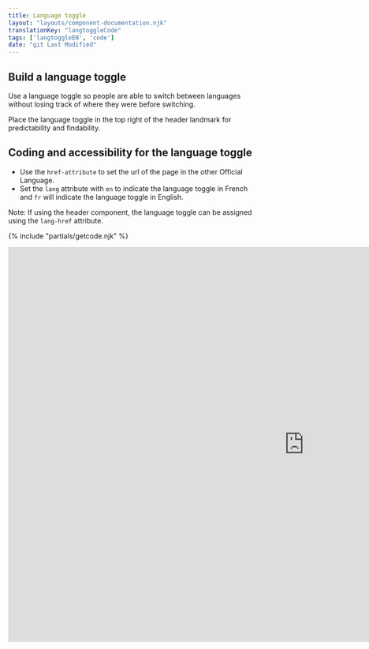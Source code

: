 ```yaml
---
title: Language toggle
layout: "layouts/component-documentation.njk"
translationKey: "langtoggleCode"
tags: ['langtoggleEN', 'code']
date: "git Last Modified"
---
```


## Build a language toggle

Use a language toggle so people are able to switch between languages without losing track of where they were before switching.

Place the language toggle in the top right of the header landmark for predictability and findability.

## Coding and accessibility for the language toggle

- Use the `href-attribute` to set the url of the page in the other Official Language.
- Set the `lang` attribute with `en` to indicate the language toggle in French and `fr` will indicate the language toggle in English.

Note: If using the header component, the language toggle can be assigned using the `lang-href` attribute.

{% include "partials/getcode.njk" %}

<div class="iframe-container">
  <iframe
    title="Overview of gcds-footer properties and events."
    src="https://cds-snc.github.io/gcds-components/iframe.html?viewMode=docs&singleStory=true&id=components-language-toggle--events-properties"
    width="1200"
    height="800"
    style="display: block; margin: 0 auto;"
    frameBorder="0"
    allow="clipboard-write"
  ></iframe>
</div>
